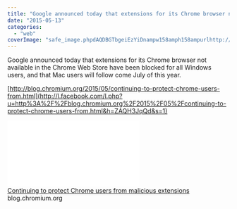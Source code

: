 ```yaml
---
title: "Google announced today that extensions for its Chrome browser not available in t..."
date: "2015-05-13"
categories: 
  - "web"
coverImage: "safe_image.phpdAQDBGTbgeiEzYiDnampw158amph158ampurlhttp://4.bp_.blogspot.com/-TuO0p1NEMyo/VRKhFkKpXaI/AAAAAAAAP_I/W49nyDGzbgY/s1600/chromium_icon1.png"
---
```


Google announced today that extensions for its Chrome browser not available in the Chrome Web Store have been blocked for all Windows users, and that Mac users will follow come July of this year.  
  
[http://blog.chromium.org/2015/05/continuing-to-protect-chrome-users-from.html](http://l.facebook.com/l.php?u=http%3A%2F%2Fblog.chromium.org%2F2015%2F05%2Fcontinuing-to-protect-chrome-users-from.html&h=ZAQH3JqQd&s=1)  
  
[![](images/safe_image.php?d=AQDBGTbgeiEzYiDn&w=158&h=158&url=http%3A%2F%2F4.bp.blogspot.com%2F-TuO0p1NEMyo%2FVRKhFkKpXaI%2FAAAAAAAAP_I%2FW49nyDGzbgY%2Fs1600%2Fchromium_icon.png)](http://l.facebook.com/l.php?u=http%3A%2F%2Fblog.chromium.org%2F2015%2F05%2Fcontinuing-to-protect-chrome-users-from.html&h=lAQEijL9f&s=1)  
[Continuing to protect Chrome users from malicious extensions](http://l.facebook.com/l.php?u=http%3A%2F%2Fblog.chromium.org%2F2015%2F05%2Fcontinuing-to-protect-chrome-users-from.html&h=6AQGSVeQh&s=1)  
blog.chromium.org
